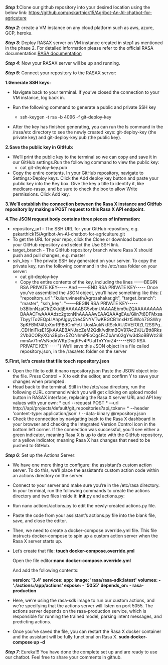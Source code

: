 ***Step 1***:Clone our github repository into your desired location using the below link: https://github.com/pskarthick15/Agribot-An-AI-chatbot-for-agricuture 

***Step 2***: create a VM instance on any cloud platform such as aws, azure, GCP, heroku. 

***Step 3***: Deploy RASAX server on VM instance created in step1 as mentioned in the phase 2. For detailed information please refer to the official RASA documentation:[RASA documentation](https://cdn2.hubspot.net/hubfs/6711345/ebook-v3.pdf?__hstc=123545108.89abd9a4f81cca58a8242833f77146c9.1618572135666.1618572135666.1618572135666.1&__hssc=123545108.1.1618572135666&__hsfp=1177053440&hsCtaTracking=2cf912f3-4137-4338-829e-08bb4713f0f6%7Cda22eae5-512d-48fe-b46a-c74517f3d870)

***Step 4***: Now your RASAX server will be up and running.

***Step 5***: Connect your repository to the RASAX server:

**1.Generate SSH keys:**
* Navigate back to your terminal. If you’ve closed the connection to your VM instance, log back in.
* Run the following command to generate a public and private SSH key
  * ssh-keygen -t rsa -b 4096 -f git-deploy-key

* After the key has finished generating, you can run the ls command in the /rasa/etc directory to see the newly created keys: git-deploy-key (the private key) and git-deploy-key.pub (the public key).

**2.Save the public key in GitHub:**
* We’ll print the public key to the terminal so we can copy and save it in our GitHub settings.Run the following command to view the public key:
  * cat git-deploy-key.pub
* Copy the entire contents.
In your GitHub repository, navigate to Settings>Deploy keys. Click the Add deploy key button and paste your public key into the Key box. Give the key a title to identify it, like medicare-rasax, and be sure to check the box to allow Write permissions. Click Add key.

**3.We’ll establish the connection between the Rasa X instance and GitHub repository by making a POST request to this Rasa X API endpoint.**

**4.The JSON request body contains three pieces of information:**
  * repository_url - The SSH URL for your GitHub repository, e.g. pskarthick15/Agribot-An-AI-chatbot-for-agriculture.git
  * To get the URL for your repo, click the Clone or download button on your GitHub repository and select the Use SSH link.
  * target_branch - The GitHub repository branch where Rasa X should push and pull changes, e.g. master
  * ssh_key - The private SSH key generated on your server.
To copy the private key, run the following command in the /etc/rasa folder on your server:
    * cat git-deploy-key
    * Copy the entire contents of the key, including the lines
 -----BEGIN RSA PRIVATE KEY----- 
                        And
 -----END RSA PRIVATE KEY-----
Once you’ve assembled the JSON object, you’ll have something like this:
{ "repository_url":"kuluruvineeth/Agrosahakar.git", "target_branch": "master", 
"ssh_key": "-----BEGIN RSA PRIVATE KEY-----b3BlbnNzaC1rZXktdjEAAAAABG5vbmUAAAAEbm9uZQAAAAAAAAABAAACFwAAAAdzc2gtcnNhAAAAAwEAAQAAAgEAu/Giin7t8DFMxsaTbyy1To2EQpLIAhpAIgpyC/e45NYVTwKRGCB1mxHzt5IWoh7GSWry3pKFBM74UpXxrRPBdCmFeUIiJoslAukNkRSckAUj0VEfOIZLf2SSPg...CDHniFksE1SjkAAAEBANJacZeM2Qdk/vditmBQV97Ac2VJL/Btt8Rks2Vb3CORyXQn3Bpb+5ZONhmPEoCg4FcZbAm02gYw3dSoBBWz2i8mmAv71mVsNoddWKpDngRFv4PUaITnYYxrZ4-----END RSA PRIVATE KEY-----"}
We’ll save this JSON object in a file called repository.json, in the /rasa/etc folder on the server

**5.First, let’s create that file touch repository.json**
   * Open the file to edit it:nano repository.json
Paste the JSON object into the file. Press Control + X to exit the editor, and confirm Y to save your changes when prompted.
   * Head back to the terminal. Still in the /etc/rasa directory, run the following cURL command which you will get clicking on upload model button in RASAX interface, replacing the Rasa X server URL and API key values with your own:
    * curl --request POST 
    *  --url http://<Rasa X server host>/api/projects/default/git_repositories?api_token=<your api token> 
    *  --header 'content-type: application/json' \ --data-binary @repository.json
   * Check the connection by navigating back to the Rasa X dashboard in your browser and checking the Integrated Version Control icon in the bottom left corner. If the connection was successful, you’ll see either a green indicator, meaning Rasa X is up to date with the GitHub repository, or a yellow indicator, meaning Rasa X has changes that need to be pushed to GitHub.
   
***Step 6***: Set up the Actions Server:
* We have one more thing to configure: the assistant’s custom action server. To do this, we’ll place the assistant’s custom action code within an actions directory on the server.
* Connect to your server and make sure you’re in the /etc/rasa directory. In your terminal, run the following commands to create the actions directory and two files inside it: __init__.py and actions.py:
* Run nano actions/actions.py to edit the newly-created actions.py file. 
* Paste the code from your assistant’s actions.py file into the blank file, save, and close the editor. 
* Then, we need to create a docker-compose.override.yml file. This file instructs docker-compose to spin up a custom action server when the Rasa X server starts up.
* Let’s create that file:
    **touch docker-compose.override.yml**


    Open the file editor:**nano docker-compose.override.yml**

    And add the following contents:


     **version: '3.4'**
     **services:**
     **app:** 
     **image: 'rasa/rasa-sdk:latest'**
     **volumes: - './actions:/app/actions' expose: - '5055'**
     **depends_on: - rasa-production**
* Here, we’re using the rasa-sdk image to run our custom actions, and we’re specifying that the actions server will listen on port 5055. The actions server depends on the rasa-production service, which is responsible for running the trained model, parsing intent messages, and predicting actions.
* Once you’ve saved the file, you can restart the Rasa X docker container and the assistant will be fully functional on Rasa X.
   **sudo docker-compose up -d**
   
***Step 7***: Eureka!!! You have done the complete set up and are ready to use our chatbot. Feel free to share your comments in github.


